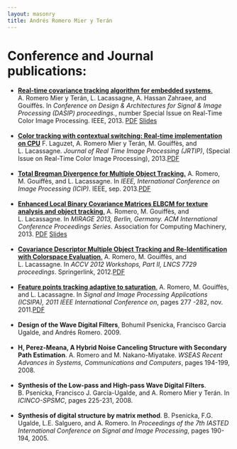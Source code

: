 ```yaml
---
layout: masonry
title: Andrés Romero Mier y Terán
---
```

<h1>Conference and Journal publications:</h1>
<div class="row">
	<div class="container">
		<div class="span1"></div>
	 	<div class="span10">
	 			<ul>
	 				<li>
	 					<a href="dasip2013.html">
	 						<b>Real-time covariance tracking algorithm for embedded systems</b>.
	 					</a>
	 					 A.&nbsp;Romero Mier&nbsp;y Ter&aacute;n, L.&nbsp;Lacassagne, A.&nbsp;Hassan&nbsp;Zahraee, and
	 					  Gouiff&egrave;s.
	 					 In <em>Conference on Design &amp; Architectures for Signal &amp; Image
	 					  Processing (DASIP) proceedings.</em>, number Special Issue on Real-Time Color
	 					  Image Processing. IEEE, 2013. <a href="dasip2013.pdf" class="btn btn-success">PDF</a> <a href="slides/dasip2013_slides.pdf" class="btn btn-success">Slides</a>
	 					 <!-- <a href="dasip2013.html"><img src="figures/Nehalem8-multi_eps_legend.png"/></a> -->
	 				</li>
	 				<br>
	 				<li>
	 					<a href="jrtip2013.pdf"><b>Color tracking with contextual switching: Real-time implementation on
	 					  CPU</b></a>
	 					 F.&nbsp;Laguzet, A.&nbsp;Romero Mier&nbsp;y Ter&aacute;n, M.&nbsp;Gouiff&egrave;s, and
	 					  L.&nbsp;Lacassagne.
	 					 <em>Journal of Real Time Image Processing (JRTIP)</em>, (Special Issue
	 					  on Real-Time Color Image Processing), 2013.<a href="jrtip2013.pdf" class="btn btn-success">PDF</a>
	 				</li>
	 				<br>
	 				<li>
	 					<a href="icip2013.pdf"><b>Total Bregman Divergence for Multiple Object Tracking.</b></a>
	 					 A.&nbsp;Romero, M.&nbsp;Gouiff&egrave;s, and L.&nbsp;Lacassagne.
	 					 In <em>IEEE, International Conference on Image Processing (ICIP)</em>.
	 					  IEEE, sep. 2013.<a href="icip2013.pdf" class="btn btn-success">PDF</a>
	 				</li>
	 				<br>
	 				<li>
	 					<a href="mirage2013.html">
	 					<b>Enhanced Local Binary Covariance Matrices ELBCM for texture analysis
	 					  and object tracking</b>.</a>
	 					 A.&nbsp;Romero, M.&nbsp;Gouiff&egrave;s, and L.&nbsp;Lacassagne.
	 					 In <em>MIRAGE 2013, Berlin, Germany. ACM International Conference
	 					  Proceedings Series</em>. Association for Computing Machinery, 2013. <a href="mirage2013.pdf" class="btn btn-success">PDF</a>
<a href="slides/slides_mirage2013.pdf">Slides</a>
	 					  <!-- <a href="mirage2013.html"><img src="figures/lbpAnglesComplete.png"/></a> -->
	 				</li>
	 				<br>
	 				<li>
	 					<a href="accv2012.pdf">
	 					<b>Covariance Descriptor Multiple Object Tracking and Re-Identification with
	 					  Colorspace Evaluation</b>.</a>
	 					 A.&nbsp;Romero, M.&nbsp;Gouiff&egrave;s, and L.&nbsp;Lacassagne.
	 					 In <em>ACCV 2012 Workshops, Part II, LNCS 7729 proceedings</em>.
	 					  Springerlink, 2012.<a href="accv2012.pdf" class="btn btn-success">PDF</a>
	 				</li>
	 				<br>
	 				<li>
	 					<a href="icsipa2011.pdf"><b>Feature points tracking adaptive to saturation</b>.</a>
	 					 A.&nbsp;Romero, M.&nbsp;Gouiff&egrave;s, and L.&nbsp;Lacassagne.
	 					 In <em>Signal and Image Processing Applications (ICSIPA), 2011 IEEE
	 					  International Conference on</em>, pages 277 -282, nov. 2011.<a href="icsipa2011.pdf" class="btn btn-success">PDF</a>
	 				</li>
	 				<br>
	 				<li>
	 					<b>Design of the Wave Digital Filters</b>, Bohumil Psenicka, Francisco&nbsp;Garcia
	 					  Ugalde, and Andr&eacute;s Romero.
	 					 2009.
	 				</li>
	 				<br>
	 				<li>
	 					<b>H, Perez-Meana, A Hybrid Noise Canceling Structure with Secondary Path
	 					  Estimation</b>.
	 					 A.&nbsp;Romero and M.&nbsp;Nakano-Miyatake.
	 					 <em>WSEAS Recent Advances in Systems, Communications and Computers</em>,
	 					  pages 194-199, 2008.
	 				</li>
	 				<br>
	 				<li>
	 					<b>Synthesis of the Low-pass and High-pass Wave Digital Filters</b>.
	 					 B.&nbsp;Psenicka, Francisco&nbsp;J. Garc&iacute;a-Ugalde, and A.&nbsp;Romero&nbsp;Mier
	 					  y&nbsp;Ter&aacute;n.
	 					 In <em>ICINCO-SPSMC</em>, pages 225-231, 2008.
	 				</li>
	 				<br>
	 				<li>
	 					<b>Synthesis of digital structure by matrix method</b>.
	 					 B.&nbsp;Psenicka, F.G. Ugalde, L.E. Salguero, and A.&nbsp;Romero.
	 					 In <em>Proceedings of the 7th IASTED International Conference on
	 					  Signal and Image Processing</em>, pages 190-194, 2005.
	 				</li>
	 				<br>
	 			</ul>
	 	</div>	 		
	 	<div class="span1"></div>
 	</div>
</div>

